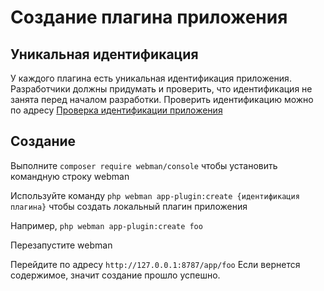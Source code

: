 # Создание плагина приложения

## Уникальная идентификация

У каждого плагина есть уникальная идентификация приложения. Разработчики должны придумать и проверить, что идентификация не занята перед началом разработки.
Проверить идентификацию можно по адресу [Проверка идентификации приложения](https://www.workerman.net/app/check)

## Создание

Выполните `composer require webman/console` чтобы установить командную строку webman

Используйте команду `php webman app-plugin:create {идентификация плагина}` чтобы создать локальный плагин приложения

Например, `php webman app-plugin:create foo`

Перезапустите webman

Перейдите по адресу `http://127.0.0.1:8787/app/foo` Если вернется содержимое, значит создание прошло успешно.
